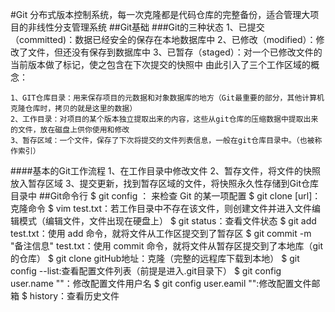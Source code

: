 #Git
	分布式版本控制系统，每一次克隆都是代码仓库的完整备份，适合管理大项目的非线性分支管理系统
##Git基础
###Git的三种状态
	1、已提交（committed)：数据已经安全的保存在本地数据库中
	2、已修改（modified）：修改了文件，但还没有保存到数据库中
	3、已暂存（staged）：对一个已修改文件的当前版本做了标记，使之包含在下次提交的快照中
由此引入了三个工作区域的概念：

	1、GIT仓库目录：用来保存项目的元数据和对象数据库的地方（Git最重要的部分，其他计算机克隆仓库时，拷贝的就是这里的数据）
	2、工作目录：对项目的某个版本独立提取出来的内容，这些从git仓库的压缩数据中提取出来的文件，放在磁盘上供你使用和修改
	3、暂存区域：一个文件，保存了下次将提交的文件列表信息，一般在git仓库目录中。（也被称作索引）
####基本的Git工作流程
	1、在工作目录中修改文件
	2、暂存文件，将文件的快照放入暂存区域
	3、提交更新，找到暂存区域的文件，将快照永久性存储到Git仓库目录中
##Git命令行
	$ git config <key>： 来检查 Git 的某一项配置
	$ git clone [url]：克隆命令
	$ vim test.txt：若工作目录中不存在该文件，则创建文件并进入文件编辑模式（编辑文件，文件出现在硬盘上）
	$ git status：查看文件状态
	$ git add test.txt：使用 add 命令，就将文件从工作区提交到了暂存区
	$ git commit -m "备注信息" test.txt：使用 commit 命令，就将文件从暂存区提交到了本地库（git 的仓库）
	$ git clone gitHub地址：克隆（完整的远程库下载到本地）
	$ git config --list:查看配置文件列表（前提是进入.git目录下）
	$ git config user.name ""：修改配置文件用户名
	$ git config user.eamil "":修改配置文件邮箱
	$ history：查看历史文件

